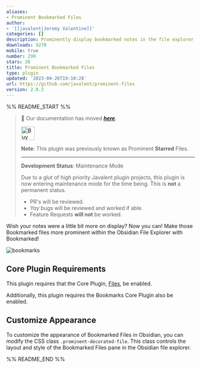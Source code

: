 ```yaml
---
aliases:
- Prominent Bookmarked Files
author:
- '[[javalent|Jeremy Valentine]]'
categories: []
description: Prominently display bookmarked notes in the file explorer
downloads: 9270
mobile: true
number: 299
stars: 26
title: Prominent Bookmarked Files
type: plugin
updated: '2023-04-26T19:10:28'
url: https://github.com/javalent/prominent-files
version: 2.0.2
---
```


%% README_START %%

> 🥇 Our documentation has moved ***[here](https://plugins.javalent.com/bookmarked)***.
>
> <a href='https://www.buymeacoffee.com/valentine195' target='_blank'><img height='36' style='border:0px;height:36px;' src='https://storage.ko-fi.com/cdn/kofi3.png?v=3' border='0' alt='Buy Me a Coffee at ko-fi.com' /></a>
> 
> **Note**: This plugin was previously known as Prominent **Starred** Files.
> 
> ---
> 
> **Development Status**: Maintenance Mode
> 
> Due to a glut of high priority Javalent plugin projects, this plugin is now entering maintenance mode for the time being. This is **not** a permanent status.
> - PR's will be reviewed.
> - *Yay* bugs will be reviewed and worked if able.
> - Feature Requests **will not** be worked.

Wish your notes were a little bit more on display? Now you can! Make those Bookmarked files more prominent within the Obsidian File Explorer with Bookmarked!

![bookmarks](https://github.com/javalent/prominent-files/assets/68425372/846a7605-22e2-44ac-98bd-9dbf126f1c41)

## Core Plugin Requirements

This plugin requires that the Core Plugin, [Files](https://help.obsidian.md/Plugins/File+explorer), be enabled. 

Additionally, this plugin requires the Bookmarks Core Plugin also be enabled. 

## Customize Appearance

To customize the appearance of Bookmarked Files in Obsidian, you can modify the CSS class `.prominent-decorated-file`. This class controls the layout and style of the Bookmarked Files pane in the Obsidian file explorer.



%% README_END %%